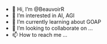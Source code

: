 - 👋 Hi, I’m @BeauvoirR
- 👀 I’m interested in AI, AGI
- 🌱 I’m currently learning about GOAP
- 💞️ I’m looking to collaborate on ...
- 📫 How to reach me ...

<!---
BeauvoirR/BeauvoirR is a ✨ special ✨ repository because its `README.md` (this file) appears on your GitHub profile.
You can click the Preview link to take a look at your changes.
--->

